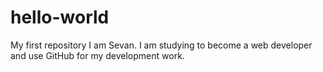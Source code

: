 # hello-world
My first repository
I am Sevan. I am studying to become a web developer and use GitHub for my development work.
